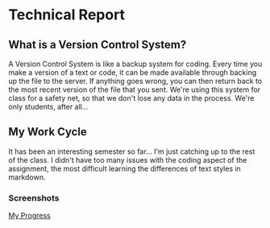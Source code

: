 # Technical Report

## What is a Version Control System?
A Version Control System is like a backup system for coding. Every time you make a version of a text or code, it can be made available through backing up the file to the server. If anything goes wrong, you can then return back to the most recent version of the file that you sent. We're using this system for class for a safety net, so that we don't lose any data in the process. We're only students, after all...
## My Work Cycle
It has been an interesting semester so far... I'm just catching up to the rest of the class. I didn't have too many issues with the coding aspect of the assignment, the most difficult learning the differences of text styles in markdown.

### Screenshots
[My Progress](./images/desktop_image.png)
